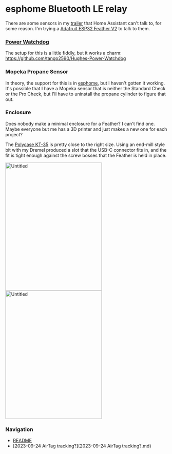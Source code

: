 # esphome Bluetooth LE relay

There are some sensors in my [trailer](https://tourtoise.quest) that Home Assistant can't talk to, for some reason. I'm trying a [Adafruit ESP32 Feather V2](https://www.adafruit.com/product/5400) to talk to them.

### [Power Watchdog](https://hughesautoformers.com/power-watchdog-smart-surge-protectors/)
The setup for this is a little fiddly, but it works a charm:
https://github.com/tango2590/Hughes-Power-Watchdog

### Mopeka Propane Sensor
In theory, the support for this is in [esphome](https://esphome.io/components/sensor/mopeka_std_check.html), but I haven't gotten it working. It's possible that I have a Mopeka sensor that is neither the Standard Check or the Pro Check, but I'll have to uninstall the propane cylinder to figure that out.

### Enclosure
Does nobody make a minimal enclosure for a Feather? I can't find one. Maybe everyone but me has a 3D printer and just makes a new one for each project?

The [Polycase KT-35](https://www.polycase.com/kt-35) is pretty close to the right size. Using an end-mill style bit with my Dremel produced a slot that the USB-C connector fits in, and the fit is tight enough against the screw bosses that the Feather is held in place.

<a data-flickr-embed="true" href="https://www.flickr.com/photos/aneel/53080477009/in/album-72177720310129468/" title="Untitled"><img src="https://live.staticflickr.com/65535/53080477009_5df4fae783_w.jpg" width="300" height="400" alt="Untitled"/></a> <a data-flickr-embed="true" href="https://www.flickr.com/photos/aneel/53079713437/in/album-72177720310129468/" title="Untitled"><img src="https://live.staticflickr.com/65535/53079713437_3cda248bba_w.jpg" width="300" height="400" alt="Untitled"/></a> 

### Navigation
* [README](README.md)
* [2023-09-24 AirTag tracking?](2023-09-24 AirTag tracking?.md)

